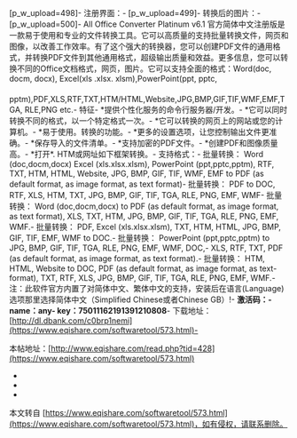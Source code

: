 \[p\_w\_upload=498\]-
注册界面：-
\[p\_w\_upload=499\]-
转换后的图片：-
\[p\_w\_upload=500\]-
All Office Converter Platinum v6.1 官方简体中文注册版是一款易于使用和专业的文件转换工具。它可以高质量的支持批量转换文件，网页和图像，以改善工作效率。有了这个强大的转换器，您可以创建PDF文件的通用格式，并转换PDF文件到其他通用格式，超级输出质量和效益。更多信息，您可以转换不同的Office文档格式，网页，图片。它可以支持全面的格式：Word(doc, docm, docx), Excel(xls .xlsx. xlsm),PowerPoint(ppt, pptc, 　pptm),PDF,XLS,RTF,TXT,HTM/HTML,Website,JPG,BMP,GIF,TIF,WMF,EMF,TGA, RLE,PNG etc.-
特征-
\*提供个性化服务的命令行服务器/开发。-
\*它可以同时转换不同的格式，以一个特定格式一次。-
\*它可以转换的网页上的网站或您的计算机。-
\*易于使用。转换的功能。-
\*更多的设置选项，让您控制输出文件更准确。-
\*保存导入的文件清单。-
\*支持加密的PDF文件。-
\*创建PDF和图像质量高。-
\*打开\*. HTM或网址如下框架转换。-
支持格式：-
批量转换： Word (doc,docm,docx) Excel (xls.xlsx.xlsm), PowerPoint (ppt,pptc,pptm), RTF, TXT, HTM, HTML, Website, JPG, BMP, GIF, TIF, WMF, EMF to PDF (as default format, as image format, as text format)-
批量转换： PDF to DOC, RTF, XLS, HTM, TXT, JPG, BMP, GIF, TIF, TGA, RLE, PNG, EMF, WMF-
批量转换： Word (doc,docm,docx) to PDF (as default format, as image format, as text format), XLS, TXT, HTM, JPG, BMP, GIF, TIF, TGA, RLE, PNG, EMF, WMF.-
批量转换： PDF, Excel (xls.xlsx.xlsm), TXT, HTM, HTML, JPG, BMP, GIF, TIF, EMF, WMF to DOC.-
批量转换： PowerPoint (ppt,pptc,pptm) to JPG, BMP, GIF, TIF, TGA, RLE, PNG, EMF, WMF, DOC,-
XLS, RTF, TXT, PDF (as default format, as image format, as text format).-
批量转换： HTM, HTML, Website to DOC, PDF (as default format, as image format, as text-
format), TXT, RTF, XLS, JPG, BMP, GIF, TIF, TGA, RLE, PNG, EMF, WMF.-
注：此软件官方内置了对简体中文、繁体中文的支持，安装后在语言(Language)选项那里选择简体中文（Simplified Chinese或者Chinese GB）!-
**激活码：-
name：any-
key：75011162191391210808**-
下载地址：[http://dl.dbank.com/c0brp1nemi](https://www.eqishare.com/softwaretool/573.html)-

本帖地址：[http://www.eqishare.com/read.php?tid=428](https://www.eqishare.com/softwaretool/573.html)

-
-

-

本文转自 [https://www.eqishare.com/softwaretool/573.html](https://www.eqishare.com/softwaretool/573.html)，如有侵权，请联系删除。